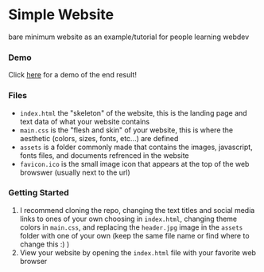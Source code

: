 # Simple Website
bare minimum website as an example/tutorial for people learning webdev

### Demo
Click [here](tlee753.com/simple-website) for a demo of the end result!

### Files
- `index.html` the "skeleton" of the website, this is the landing page and text data of what your website contains
- `main.css` is the "flesh and skin" of your website, this is where the aesthetic (colors, sizes, fonts, etc...) are defined
- `assets` is a folder commonly made that contains the images, javascript, fonts files, and documents refrenced in the website
- `favicon.ico` is the small image icon that appears at the top of the web browswer (usually next to the url)

### Getting Started
1) I recommend cloning the repo, changing the text titles and social media links to ones of your own choosing in `index.html`, changing theme colors in `main.css`, and replacing the `header.jpg` image in the `assets` folder with one of your own (keep the same file name or find where to change this :) )
2) View your website by opening the `index.html` file with your favorite web browser
